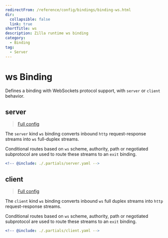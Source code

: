 ```yaml
---
redirectFrom: /reference/config/bindings/binding-ws.html
dir:
  collapsible: false
  link: true
shortTitle: ws
description: Zilla runtime ws binding
category:
  - Binding
tag:
  - Server
---
```


# ws Binding

Defines a binding with WebSockets protocol support, with `server` or `client` behavior.

## server

> [Full config](./server.md)

The `server` kind `ws` binding converts inbound `http` request-response streams into `ws` full-duplex streams.

Conditional routes based on `ws` scheme, authority, path or negotiated subprotocol are used to route these streams to an `exit` binding.

```yaml {3}
<!-- @include: ./.partials/server.yaml -->
```

## client

> [Full config](./client.md)

The `client` kind `ws` binding converts inbound `ws` full duplex streams into `http` request-response streams.

Conditional routes based on `ws` scheme, authority, path or negotiated subprotocol are used to route these streams to an `exit` binding.

```yaml {3}
<!-- @include: ./.partials/client.yaml -->
```
